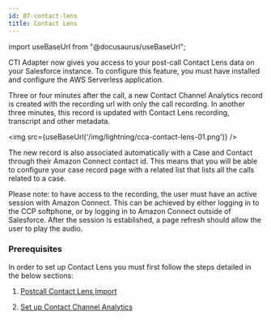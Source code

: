 ```yaml
---
id: 07-contact-lens
title: Contact Lens
---
```


import useBaseUrl from "@docusaurus/useBaseUrl";

CTI Adapter now gives you access to your post-call Contact Lens data on your Salesforce instance. To configure this feature, you must have installed and configure the AWS Serverless application.

Three or four minutes after the call, a new Contact Channel Analytics record is created with the recording url with only the call recording. In another three minutes, this record is updated with Contact Lens recording, transcript and other metadata.

<img src={useBaseUrl('/img/lightning/cca-contact-lens-01.png')} />

The new record is also associated automatically with a Case and Contact through their Amazon Connect contact id. This means that you will be able to configure your case record page with a related list that lists all the calls related to a case.

Please note: to have access to the recording, the user must have an active session with Amazon Connect. This can be achieved by either logging in to the CCP softphone, or by logging in to Amazon Connect outside of Salesforce. After the session is established, a page refresh should allow the user to play the audio.

### Prerequisites

In order to set up Contact Lens you must first follow the steps detailed in the below sections:

1. [Postcall Contact Lens Import](/docs/lightning/salesforce-lambdas/06-postcall-contact-lens-import/)

2. [Set up Contact Channel Analytics](/docs/lightning/salesforce-lambdas/04-contact-channel-analytics)